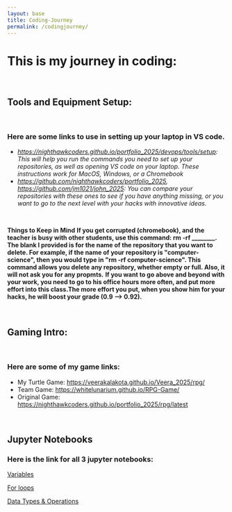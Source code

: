 ```yaml
---
layout: base
title: Coding-Journey
permalink: /codingjourney/
---
```


# This is my journey in coding:


<br>


## Tools and Equipment Setup:


<br>


### Here are some links to use in setting up your laptop in VS code.    
- *https://nighthawkcoders.github.io/portfolio_2025/devops/tools/setup: This will help you run the commands you need to set up your repositories, as well as opening VS code on your laptop. These instructions work for MacOS, Windows, or a Chromebook* 
- *https://github.com/nighthawkcoders/portfolio_2025, https://github.com/jm1021/john_2025: You can compare your repositories with these ones to see if you have anything missing, or you want to go to the next level with your hacks with innovative ideas.*


<br>


**Things to Keep in Mind**
**If you get corrupted (chromebook), and the teacher is busy with other students, use this command: rm -rf ________. The blank I provided is for the name of the repository that you want to delete. For example, if the name of your repository is "computer-science", then you would type in "rm -rf computer-science". This command allows you delete any repository, whether empty or full. Also, it will not ask you for any propmts.**
**If you want to go above and beyond with your work, you need to go to his office hours more often, and put more effort into this class.The more effort you put, when you show him for your hacks, he will boost your grade (0.9 --> 0.92).**


<br>


## Gaming Intro:


<br>


### Here are some of my game links:
- My Turtle Game: https://veerakalakota.github.io/Veera_2025/rpg/
- Team Game: https://whitelunarium.github.io/RPG-Game/
- Original Game: https://nighthawkcoders.github.io/portfolio_2025/rpg/latest


<br>


## Jupyter Notebooks

### Here is the link for all 3 jupyter notebooks:
<div>
    <a href = "{{site.baseurl}}/csse/javascript/fundamentals/variables">
        <p> Variables </p>
    </a>
</div>
<div>
    <a href ="{{site.baseurl}}/csse/javascript/fundamentals/for-loops/">
        <p> For loops</p>
    </a>
</div>
<div>
    <a href = "{{site.baseurl}}/csse/javascript/fundamentals/data-types/">
        <p> Data Types & Operations </p>
    </a>
</div>